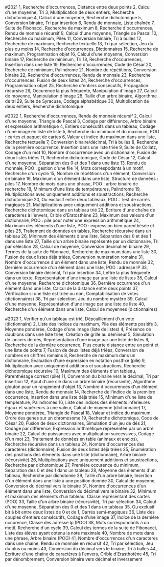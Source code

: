 #2021
1, Recherche d'occurrences, Distance entre deux points
2, Calcul d'une moyenne, Tri
3, Multiplication de deux entiers, Recherche dichotomique
4, Calcul d'une moyenne, Recherche dichotomique
5, Conversion binaire, Tri par insertion
6, Rendu de monnaie, Liste chaînée
7, Suite de Fibonacci, Recherche de maximum
8, Recherche d'occurrences, Rendu de monnaie récursif
9, Calcul d'une moyenne, Triangle de Pascal
10, Recherche du maximum, Piles
11, Conversion binaire, Tri à bulles
12, Recherche de maximum, Recherche textuelle
13, Tri par sélection, Jeu du plus ou moins
14, Recherche d'occurrences, Dictionnaires
15, Recherche de maximum, Programmation objet
16, Calcul d'une moyenne, Conversion binaire
17, Recherche de minimum, Tri
18, Recherche d'occurrences, Insertion dans une liste
19, Recherche d'occurrences, Code de César
20, Recherche de minimum, Palindrome
21, Nombre de répétitions, Conversion binaire
22, Recherche d'occurrences, Rendu de monnaie
23, Recherche d'occurrences, Fusion de deux listes
24, Recherche d'occurrences, Programmation objet
25, Recherche d'entiers consécutifs, Propagation récursive
26, Occurence la plus fréquente, Manipulation d'image
27, Calcul de moyenne, Manipulation d'image
28, Taille d'un arbre binaire, Algorithme de tri
29, Suite de Syracuse, Codage alphabétique
30, Multiplication de deux entiers, Recherche dichotomique

#2022
1, Recherche d'occurrences, Rendu de monnaie récursif
2, Calcul d'une moyenne, Triangle de Pascal
3, Codage par différence, Arbre binaire et expression arithmétique
4, Entiers consécutifs dans un tableau, Codage d'une image en liste de liste
5, Recherche du minimum et du maximum, POO : cartes et paquet de cartes
6, Valeur et indice du maximum dans une liste, Recherche textuelle
7, Conversion binaire/décimal, Tri à bulles
8, Recherche de la première occurrence, Insertion dans une liste triée
9, Suite de Collatz, Codage d'un mot
10, Nombre d'occurrence avec un dictionnaire, Fusion de deux listes triées
11, Recherche dichotomique, Code de César
12, Calcul d'une moyenne, Séparation des 0 et des 1 dans une liste
13, Rendu de monnaie, POO : gestion d'une file
14, Mots correspodants à un motif, Recherche d'un cycle
15, Nombre de répétitions d'un élément, Conversion en binaire
16, Maximum d'un élément dans une liste, Structure de données : piles
17, Nombre de mots dans une phrase, POO : arbre binaire de recherche
18, Minimum d'une liste de températures, Palindrome
19, Multiplications avec uniquement additions et soustractions, Recherche dichotomique
20, Ou exclusif entre deux tableaux, POO : Test de carrés magiques
21, Multiplications avec uniquement additions et soustractions, Recherche dichotomique dans un tableau trié
22, Ecriture d'une chaîne de caractères à l'envers, Crible d'Eratosthène
23, Maximum des valeurs d'un dictionnaire, POO : pile pour noter une expression arithmétique
24, Maximum des éléments d'une liste, POO : expression bien parenthésée et piles
25, Traitement de données en tables, Recherche récursive dans un tableau
26, Minimum des éléments d'une liste, Séparation des 0 et des 1 dans une liste
27, Taille d'un arbre binaire représenté par un dictionnaire, Tri par sélection
28, Calcul de moyenne, Conversion decimal en binaire
29, Termes de la suite de Fibonacci, Recherche de maximum dans une liste
30, Fusion de deux listes déjà triées, Conversion numération romaine
31, Nombre d'occurrence d'un élément dans une liste, Rendu de monnaie
32, Dernière occurrence d'un élément dans une liste, POO : adresse IP
33, Conversion binaire décimal, Tri par insertion
34, Lettre la plus fréquente dans un texte, Représentation d'une image par une liste de listes
35, Calcul d'une moyenne, Recherche dichotomique
36, Dernière occurrence d'un élément dans une liste, Calcul de la distance entre deux points
37, Vérification si une liste est triée ou non, Comptabilisation de votes (dictionnaires)
38, Tri par sélection, Jeu du nombre mystère
39, Calcul d'une moyenne, Représentation d'une image par une liste de liste
40, Recherche d'un élément dans une liste, Calcul de moyennes (dictionnaires)

#2023
1, Verifier qu'un tableau est trié, Dépouillement d'un vote (dictionnaire)
2, Liste des indices du maximum, Pile des éléments positifs
3, Moyenne pondérée, Codage d'une image (liste de listes)
4, Présence de doublons dans une liste triée, Création de grille au démineur
5, Simulation de lancers de dés, Représentation d'une image par une liste de listes
6, Recherche de la dernière occurrence, Plus courte distance entre un point et une liste de points
7, Fusion de deux listes déjà triées, Conversion de nombres en chiffres romains
8, Recherche de maximum dans un dictionnaire, Evaluation d'une expression en notation postfixe (pile)
9, Multiplication avec uniquement additions et soustractions, Recherche dichotomique récursive
10, Maximum des éléments d'un tableau, Parenthésage correct (pile)
11, Conversion du binaire vers le décimal, Tri par insertion
12, Ajout d'une clé dans un arbre binaire (récursivité), Algorithme glouton pour un rangement d'objet
13, Nombre d'occurrences d'un élément dans une liste, Rendu de monnaie
14, Recherche de l'indice de la première occurrence, insertion dans une liste déjà triée
15, Minimum d'une liste de température, Palindromes
16, Liste des indices des éléments inférieures égaux et supérieurs à une valeur, Calcul de moyenne (dictionnaire)
17, Moyenne pondérée, Triangle de Pascal
18, Valeur et indice du maximum, Ordre des gènes sur un chromosome
19, Recherche dichotomique, Code de César
20, Fusion de deux dictionnaires, Simulation d'un jeu de dés
21, Codage par différence, Expression arithmétique représentée par un arbre binaire
22, Calcul de puissances avec multiplication successives, Codage d'un mot
23, Traitement de données en table (animaux et enclos), Recherche récursive dans un tableau
24, Nombre d'occurrences des caractères (dictionnaire), Fusion de deux listes déjà triées
25, Enumération des positions des éléments dans une liste (dictionnaire), Arbre binaire (récursivité)
26, Multiplications avec uniquement additions et soustractions, Recherche par dichotomique
27, Première occurence du minimum, Separation des 0 et des 1 dans un tableau
28, Moyenne des éléments d'un tableau, Recherche par dichotomie
29, Taille d'un arbre binaire, Insertion d'un élément dans une liste à une position donnée
30, Calcul de moyenne, Conversion du décimal vers le binaire
31, Nombre d'occurrences d'un élément dans une liste, Conversion du décimal vers le binaire
32, Minimum et maximum des éléments d'un tableau, Classe représentant des cartes (POO)
33, Taille d'un arbre binaire (récursivité), Tri par sélection
34, Calcul d'une moyenne, Séparation des 0 et des 1 dans un tableau
35, Ou exclusif bit à bit entre deux listes de 0 et de 1, Carrés semi-magiques
36, Liste des couples d'entiers consécutifs, Codage d'une image
37, Indice de la dernière occurence, Classe des adresse Ip (POO)
38, Mots correspondants à un motif, Recherche d'un cycle
39, Calcul des termes de la suite de Fibonacci, Liste des élèves ayant obtenu la note maximale
40, Nombre de mots dans une phrase, Arbre binaire (POO)
41, Nombre d'occurrences d'un caractères dans une chaine, Rendu de monnaie en récursif
42, Tri par sélection, Jeu du plus ou moins
43, Conversion du décimal vers le binaire, Tri à bulles
44, Ecriture d'une chaine de caractères à l'envers, Crible d'Erasthotène
45, Tri par dénombrement, Conversion binaire vers décimal et inversement